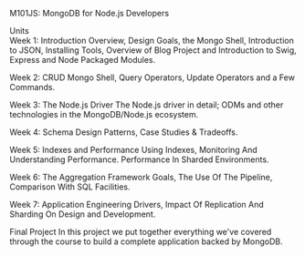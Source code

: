 
M101JS: MongoDB for Node.js Developers

Units	
Week 1: Introduction	Overview, Design Goals, the Mongo Shell, Introduction to JSON, Installing Tools, Overview of Blog Project and Introduction to Swig, 						Express and Node Packaged Modules.
 
Week 2: CRUD	Mongo Shell, Query Operators, Update Operators and a Few Commands.

Week 3: The Node.js Driver	The Node.js driver in detail; ODMs and other technologies in the MongoDB/Node.js ecosystem.

Week 4: Schema Design	Patterns, Case Studies & Tradeoffs.

Week 5: Indexes and Performance	Using Indexes, Monitoring And Understanding Performance. Performance In Sharded Environments.

Week 6: The Aggregation Framework	Goals, The Use Of The Pipeline, Comparison With SQL Facilities.

Week 7: Application Engineering	Drivers, Impact Of Replication And Sharding On Design and Development.

Final Project	In this project we put together everything we've covered through the course to build a complete application backed by MongoDB.

